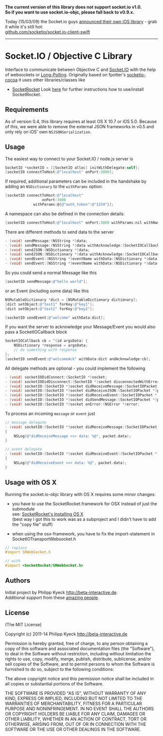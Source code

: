 **The current version of this library does not support socket.io v1.0.  
So if you want to use socket.io-objc, please fall back to v0.9.x.**

Today (15/03/09) the Socket.io guys [announced their own iOS library](http://socket.io/blog/socket-io-on-ios/) - grab it while it's still hot:  
[github.com/socketio/socket.io-client-swift](https://github.com/socketio/socket.io-client-swift)

---

# Socket.IO / Objective C Library

  Interface to communicate between Objective C and [Socket.IO](http://socket.io/)
  with the help of websockets or [Long-Polling](http://en.wikipedia.org/wiki/Push_technology#Long_polling). Originally based on fpotter's [socketio-cocoa](https://github.com/fpotter/socketio-cocoa)
  it uses other libraries/classes like

   * [SocketRocket](https://github.com/square/SocketRocket)
  Look [here](https://github.com/square/SocketRocket#installing-ios) for further instructions how to use/install SocketRocket.


## Requirements

As of version 0.4, this library requires at least OS X 10.7 or iOS 5.0.
Because of this, we were able to remove the external JSON frameworks in v0.5 and only rely on iOS' own `NSJSONSerialization`.


## Usage

The easiest way to connect to your Socket.IO / node.js server is

``` objective-c
SocketIO *socketIO = [[SocketIO alloc] initWithDelegate:self];
[socketIO connectToHost:@"localhost" onPort:3000];
```

If required, additional parameters can be included in the handshake by adding an `NSDictionary` to the `withParams` option:

``` objective-c
[socketIO connectToHost:@"localhost"
                 onPort:3000
             withParams:@{@"auth_token":@"1234"}];
```

A namespace can also be defined in the connection details:

``` objective-c
[socketIO connectToHost:@"localhost" onPort:3000 withParams:nil withNamespace:@"/users"];
```

There are different methods to send data to the server

``` objective-c
- (void) sendMessage:(NSString *)data;
- (void) sendMessage:(NSString *)data withAcknowledge:(SocketIOCallback)function;
- (void) sendJSON:(NSDictionary *)data;
- (void) sendJSON:(NSDictionary *)data withAcknowledge:(SocketIOCallback)function;
- (void) sendEvent:(NSString *)eventName withData:(NSDictionary *)data;
- (void) sendEvent:(NSString *)eventName withData:(NSDictionary *)data andAcknowledge:(SocketIOCallback)function;
```

So you could send a normal Message like this

``` objective-c
[socketIO sendMessage:@"hello world"];
```

or an Event (including some data) like this

``` objective-c
NSMutableDictionary *dict = [NSMutableDictionary dictionary];
[dict setObject:@"test1" forKey:@"key1"];
[dict setObject:@"test2" forKey:@"key2"];

[socketIO sendEvent:@"welcome" withData:dict];
```

If you want the server to acknowledge your Message/Event you would also pass a SocketIOCallback block

``` objective-c
SocketIOCallback cb = ^(id argsData) {
    NSDictionary *response = argsData;
    // do something with response
};
[socketIO sendEvent:@"welcomeAck" withData:dict andAcknowledge:cb];
```

All delegate methods are optional - you could implement the following

``` objective-c
- (void) socketIODidConnect:(SocketIO *)socket;
- (void) socketIODidDisconnect:(SocketIO *)socket disconnectedWithError:(NSError *)error;
- (void) socketIO:(SocketIO *)socket didReceiveMessage:(SocketIOPacket *)packet;
- (void) socketIO:(SocketIO *)socket didReceiveJSON:(SocketIOPacket *)packet;
- (void) socketIO:(SocketIO *)socket didReceiveEvent:(SocketIOPacket *)packet;
- (void) socketIO:(SocketIO *)socket didSendMessage:(SocketIOPacket *)packet;
- (void) socketIO:(SocketIO *)socket onError:(NSError *)error;
```

To process an incoming `message` or `event` just

``` objective-c
// message delegate
- (void) socketIO:(SocketIO *)socket didReceiveMessage:(SocketIOPacket *)packet
{
    NSLog(@"didReceiveMessage >>> data: %@", packet.data);
}

// event delegate
- (void) socketIO:(SocketIO *)socket didReceiveEvent:(SocketIOPacket *)packet
{
    NSLog(@"didReceiveEvent >>> data: %@", packet.data);
}
```

## Usage with OS X

Running the socket.io-objc library with OS X requires some minor changes:

- you have to use the SocketRocket.framework for OSX instead of just the submodule  
see: [SocketRocket's Installing OS X](https://github.com/square/SocketRocket#installing-os-x)  
(best way I got this to work was as a subproject and I didn't have to add the "copy file" stuff)

- when using the osx-framework, you have to fix the import-statement in SocketIOTransportWebsocket.h

``` objective-c
// replace
#import SRWebSocket.h

// with
#import <SocketRocket/SRWebSocket.h>
```
	
## Authors

Initial project by Philipp Kyeck <http://beta-interactive.de>.  
Additional support from these [amazing people](https://github.com/pkyeck/socket.IO-objc/blob/master/CONTRIBUTORS.md).

## License

(The MIT License)

Copyright (c) 2011-14 Philipp Kyeck <http://beta-interactive.de>

Permission is hereby granted, free of charge, to any person obtaining a copy
of this software and associated documentation files (the "Software"), to deal
in the Software without restriction, including without limitation the rights
to use, copy, modify, merge, publish, distribute, sublicense, and/or sell
copies of the Software, and to permit persons to whom the Software is
furnished to do so, subject to the following conditions:

The above copyright notice and this permission notice shall be included in
all copies or substantial portions of the Software.

THE SOFTWARE IS PROVIDED "AS IS", WITHOUT WARRANTY OF ANY KIND, EXPRESS OR
IMPLIED, INCLUDING BUT NOT LIMITED TO THE WARRANTIES OF MERCHANTABILITY,
FITNESS FOR A PARTICULAR PURPOSE AND NONINFRINGEMENT. IN NO EVENT SHALL THE
AUTHORS OR COPYRIGHT HOLDERS BE LIABLE FOR ANY CLAIM, DAMAGES OR OTHER
LIABILITY, WHETHER IN AN ACTION OF CONTRACT, TORT OR OTHERWISE, ARISING FROM,
OUT OF OR IN CONNECTION WITH THE SOFTWARE OR THE USE OR OTHER DEALINGS IN
THE SOFTWARE.
